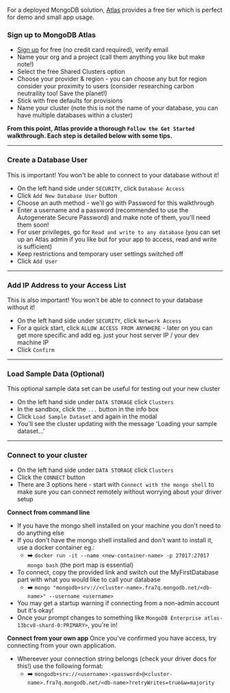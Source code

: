 For a deployed MongoDB solution, [Atlas](https://www.mongodb.com/cloud/atlas) provides a free tier which is perfect for demo and small app usage.

### Sign up to MongoDB Atlas
- [Sign up](https://www.mongodb.com/cloud/atlas) for free (no credit card required), verify email
- Name your org and a project (call them anything you like but make note!)
- Select the free Shared Clusters option
- Choose your provider & region - you can choose any but for region consider your proximity to users (consider researching carbon neutraility too! Save the planet!)
- Stick with free defaults for provisions
- Name your cluster (note this is not the name of your database, you can have multiple databases within a cluster)


**From this point, Atlas provide a thorough `Follow the Get Started` walkthrough. Each step is detailed below with some tips.**

---

### Create a Database User
This is important! You won't be able to connect to your database without it!
- On the left hand side under `SECURITY`, click `Database Access`
- Click `Add New Database User` button
- Choose an auth method - we'll go with Password for this walkthrough
- Enter a username and a password (recommended to use the Autogenerate Secure Password) and make note of them, you'll need them soon!
- For user privileges, go for `Read and write to any database` (you can set up an Atlas admin if you like but for your app to access, read and write is sufficient)
- Keep restrictions and temporary user settings switched off
- Click `Add User`
  
---

### Add IP Address to your Access List
This is also important! You won't be able to connect to your database without it!
- On the left hand side under `SECURITY`, click `Network Access`
- For a quick start, click `ALLOW ACCESS FROM ANYWHERE` - later on you can get more specific and add eg. just your host server IP / your dev machine IP
- Click `Confirm` 
  
---

### Load Sample Data (Optional)
This optional sample data set can be useful for testing out your new cluster
- On the left hand side under `DATA STORAGE` click `Clusters`
- In the sandbox, click the `...` button in the info box
- Click `Load Sample Dataset` and again in the modal
- You'll see the cluster updating with the message 'Loading your sample dataset...'

---

### Connect to your cluster
- On the left hand side under `DATA STORAGE` click `Clusters`
- Click the `CONNECT` button
- There are 3 options here - start with `Connect with the mongo shell` to make sure you can connect remotely without worrying about your driver setup

**Connect from command line**
- If you have the mongo shell installed on your machine you don't need to do anything else
- If you don't have the mongo shell installed and don't want to install it, use a docker container eg.:
  - :arrow_right: `docker run -it --name <new-container-name> -p 27017:27017 mongo bash` (the port map is essential)
- To connect, copy the provided link and switch out the MyFirstDatabase part with what you would like to call your database
  - :arrow_right: `mongo "mongodb+srv://<cluster-name>.fra7q.mongodb.net/<db-name>" --username <username>`
- You may get a startup warning if connecting from a non-admin account but it's okay!
- Once your prompt changes to something like `MongoDB Enterprise atlas-13bcv8-shard-0:PRIMARY>`, you're in!

**Connect from your own app**
Once you've confirmed you have access, try connecting from your own application.
- Whereever your connection string belongs (check your driver docs for this!) use the following format:
    - :arrow_right: `mongodb+srv://<username>:<password>@<cluster-name>.fra7q.mongodb.net/<db-name>?retryWrites=true&w=majority`